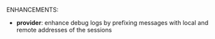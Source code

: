 <!-- markdownlint-disable-file MD013 MD041 -->
ENHANCEMENTS:

* **provider**: enhance debug logs by prefixing messages with local and remote addresses of the sessions
